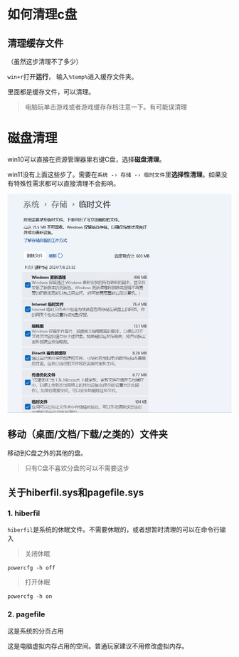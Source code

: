 # 如何清理c盘



##  清理缓存文件

（虽然这步清理不了多少）

`win+r`打开**运行**， 输入`%temp%`进入缓存文件夹。

里面都是缓存文件，可以清理。

> 电脑玩单击游戏或者游戏缓存存档注意一下。有可能误清理





# 磁盘清理

win10可以直接在资源管理器里右键C盘，选择**磁盘清理**。

win11没有上面这些步了。需要在`系统 -› 存储 -› 临时文件`里**选择性清理**。如果没有特殊性需求都可以直接清理不会影响。

![Clip_2024-07-08_23-36-58](清理c盘.assets/Clip_2024-07-08_23-36-58-1720453069496-2-1720453072021-4-1720453076954-6.png)



## 移动（桌面/文档/下载/之类的）文件夹

移动到C盘之外的其他的盘。

> 只有C盘不喜欢分盘的可以不需要这步



## 关于hiberfil.sys和pagefile.sys

### 1. hiberfil

`hiberfil`是系统的休眠文件。不需要休眠的，或者想暂时清理的可以在命令行输入

> 关闭休眠

```shell
powercfg -h off
```



> 打开休眠

```shell
powercfg -h on
```

### 2. pagefile

这是系统的分页占用

这是电脑虚拟内存占用的空间。普通玩家建议不用修改虚拟内存。